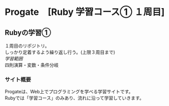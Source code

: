 # Progate　[Ruby 学習コース① １周目]

## Rubyの学習①
１周目のリポジトリ。  
しっかり定着するよう繰り返し行う。(上限３周目まで)  
*学習範囲*   
四則演算・変数・条件分岐

### サイト概要
Progateは、Web上でプログラミングを学べる学習サイトです。  
Rubyでは「学習コース」のみあり、流れに沿って学習していきます。